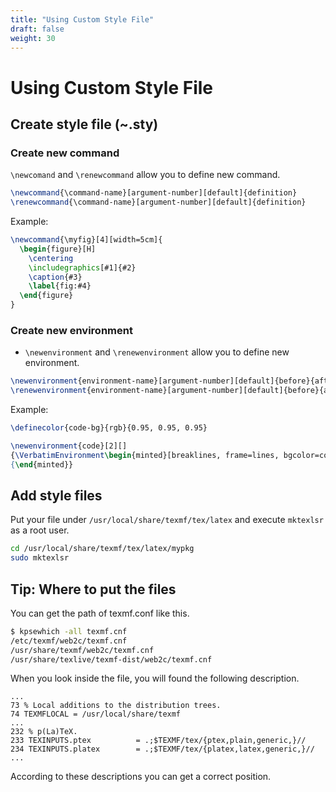 ```yaml
---
title: "Using Custom Style File"
draft: false
weight: 30
---
```


# Using Custom Style File

## Create style file (~.sty)

### Create new command

`\newcomand` and `\renewcommand` allow you to define new command.

```tex
\newcommand{\command-name}[argument-number][default]{definition}
\renewcommand{\command-name}[argument-number][default]{definition}
```

Example:

```tex
\newcommand{\myfig}[4][width=5cm]{
  \begin{figure}[H]
    \centering
    \includegraphics[#1]{#2}
    \caption{#3}
    \label{fig:#4}
  \end{figure}
}
```

### Create new environment

- `\newenvironment` and `\renewenvironment` allow you to define new environment.

```tex
\newenvironment{environment-name}[argument-number][default]{before}{after}
\renewenvironment{environment-name}[argument-number][default]{before}{after}
```

Example:

```tex
\definecolor{code-bg}{rgb}{0.95, 0.95, 0.95}

\newenvironment{code}[2][]
{\VerbatimEnvironment\begin{minted}[breaklines, frame=lines, bgcolor=code-bg, #1]{#2}}
{\end{minted}}
```

## Add style files

Put your file under `/usr/local/share/texmf/tex/latex` and execute `mktexlsr` as a root user.

```sh
cd /usr/local/share/texmf/tex/latex/mypkg
sudo mktexlsr
```

## Tip: Where to put the files

You can get the path of texmf.conf like this.

```bash
$ kpsewhich -all texmf.cnf
/etc/texmf/web2c/texmf.cnf
/usr/share/texmf/web2c/texmf.cnf
/usr/share/texlive/texmf-dist/web2c/texmf.cnf
```

When you look inside the file, you will found the following description.

```text
...
73 % Local additions to the distribution trees.
74 TEXMFLOCAL = /usr/local/share/texmf
...
232 % p(La)TeX.
233 TEXINPUTS.ptex          = .;$TEXMF/tex/{ptex,plain,generic,}//
234 TEXINPUTS.platex        = .;$TEXMF/tex/{platex,latex,generic,}//  
...
```

According to these descriptions you can get a correct position.
